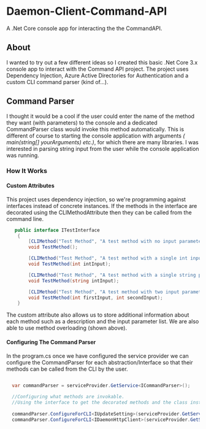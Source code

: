 # Daemon-Client-Command-API

A .Net Core console app for interacting the the CommandAPI. 

## About
I wanted to try out a few different ideas so I created this basic .Net Core 3.x console app to interact with the Command API project. The project uses Dependency Injection, Azure Active Directories for Authentication and a custom CLI command parser (kind of...). 

## Command Parser
I thought it would be a cool if the user could enter the name of the method they want (with parameters) to the console and a dedicated CommandParser class would invoke this method automatically. This is different of course to starting the console application with arguments *( main(string[] yourArguments) etc.)*, for which there are many libraries. I was interested in parsing string input from the user while the console application was running.

### How It Works

#### Custom Attributes
This project uses dependency injection, so we're programming against interfaces instead of concrete instances. If the methods in the interface are decorated using the CLIMethodAttribute then they can be called from the command line.

```csharp
   public interface ITestInterface
    {
        [CLIMethod("Test Method", "A test method with no input parameters")]
        void TestMethod();

        [CLIMethod("Test Method", "A test method with a single int input parameter", ":InputParameterInt")]
        void TestMethod(int intInput);

        [CLIMethod("Test Method", "A test method with a single string parameter", ":InputParameterString")]
        void TestMethod(string intInput);

        [CLIMethod("Test Method", "A test method with two input parameters" ,":InputParameterInt :InputParameterInt")]
        void TestMethod(int firstInput, int secondInput);
    }
```
The custom attribute also allows us to store additional information about each method such as a description and the input parameter list. We are also able to use method overloading (shown above).

#### Configuring The Command Parser
In the program.cs once we have configured the service provider we can configure the CommandParser for each abstraction/Interface so that their methods can be called from the CLI by the user.

```csharp

  var commandParser = serviceProvider.GetService<ICommandParser>();
  
  //Configuring what methods are invokable.
  //Using the interface to get the decorated methods and the class instance to invoke them.
  
  commandParser.ConfigureForCLI<IUpdateSetting>(serviceProvider.GetService<IUpdateSetting>());
  commandParser.ConfigureForCLI<IDaemonHttpClient>(serviceProvider.GetService<IDaemonHttpClient>());
  
```

